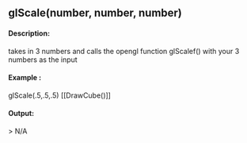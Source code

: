 ## glScale(number, number, number)
#### Description:
takes in 3 numbers and calls the opengl function glScalef() with your 3 numbers as the input 
#### Example :
glScale(.5,.5,.5)
[[DrawCube()]]

#### Output:
\> N/A